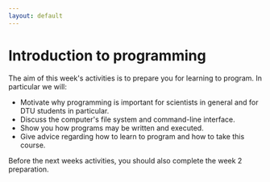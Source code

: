 ```yaml
---
layout: default
---
```


# Introduction to programming

The aim of this week's activities is to prepare you for learning to program. In particular we will:

- Motivate why programming is important for scientists in general and for DTU students in particular.
- Discuss the computer's file system and command-line interface. 
- Show you how programs may be written and executed.
- Give advice regarding how to learn to program and how to take this course.

Before the next weeks activities, you should also complete the week 2 preparation.

